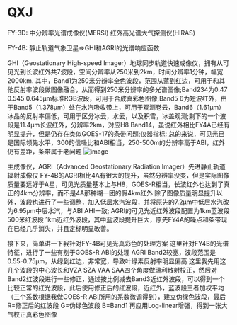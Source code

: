 # QXJ

FY-3D: 中分辨率光谱成像仪(MERSI)  红外高光谱大气探测仪(HIRAS)

FY-4B: 静止轨道气象卫星=>GHI和AGRI的光谱响应函数

GHI（Geostationary High-speed Imager）地球同步轨道快速成像仪，拥有从可见光到长波红外共7波段，空间分辨率从250米到2km，时间分辨率1分钟，幅宽2000km.
其中，Band1为250米分辨率全色波段，范围从蓝到红边，可用于和其他反射率波段做图像融合，从而得到250米分辨率的多光谱图像;Band234为0.47 0.545 0.645μm标准RGB波段，可用于合成真彩色图像;Band5 6为短波红外，由于Band5（1.378μm）处在水汽吸收带上，可用于观测卷云，Band6（1.61μm）冰晶的反射率偏低，可用于区分冰云，水云，以及积雪，冰盖观测;剩下的一个波段是11.4μm长波红外，分辨率2km，对应H8 Band14，虽说红外相比FY4A已经有明显提升，但是仍存在类似GOES-17的条带问题;仪器指标: 总的来说，可见光已是国际领先水平，300的信噪比和ABI相当，250-500m的分辨率高于ABI，红外仍有差距，条带属于老问题
![image](https://user-images.githubusercontent.com/58834973/176454513-da8456df-1c4b-43cd-8273-55f0d9408ba3.png)

主成像仪，AGRI（Advanced Geostationary Radiation Imager）先进静止轨道辐射成像仪
FY-4B的AGRI相比4A有很大的提升，虽然分辨率没变，但是实际图像质量要远好于A星，可见光质量基本上与H8，GOES-R相当，长波红外也达到了真正的4km分辨率，而不是4A那种糊一团的假4km红外
除了图像质量明显提升以外，波段也进行了一些调整，加入低层水汽波段，并将原先的7.2μm中低层水汽改为6.95μm中层水汽，与ABI AHI一致;
AGRI的可见光近红外波段配置为1km蓝波段 500米红波段 1km近红外波段，其中蓝波段提升巨大，原先FY4A的噪点和条带现在已经几乎消失，并且定标明显改善。

接下来，简单讲一下我针对FY-4B可见光真彩色的处理方案
这里针对FY4B的光谱特征，进行了一些有别于GOES-R ABI的处理
AGRI Band2较宽，波段范围是0.55-0.75μm，从绿到红边，非常宽，导致叶绿素反射率明显偏高
这里我先用这几个波段的中心波长和VZA SZA VAA SAA四个角度做瑞利散射校正，然后对Band2红波段进行一些修正，通过按比例减去Band3近红外波段，可以得到一个比较正常的红光波段，此后使用修正后的红波段，近红外，蓝波段三者加权平均（三个系数根据我做GOES-R ABI所用的系数微调得到），建立伪绿色波段，最后R=修正后的红波段 G=伪绿色波段 B=Band1
再应用Log-linear增强，得到一张大气校正真彩色图像
